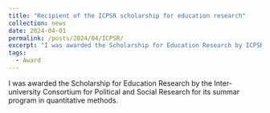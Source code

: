 ```yaml
---
title: "Recipient of the ICPSR scholarship for education research"
collection: news
date: 2024-04-01
permalink: /posts/2024/04/ICPSR/
excerpt: "I was awarded the Scholarship for Education Research by ICPSR for participation in a summer program on quantitative methods..."
tags:
  - Award
---
```


I was awarded the Scholarship for Education Research by the Inter-university Consortium for Political and Social Research for its summar program in quantitative methods.